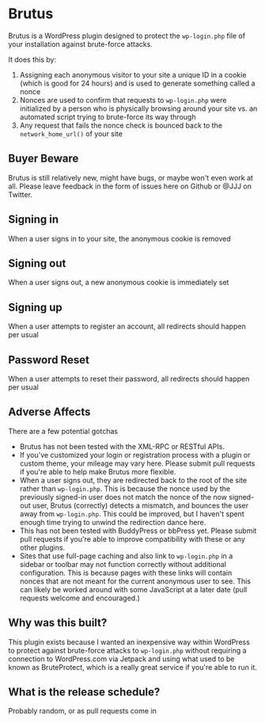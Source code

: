 # Brutus

Brutus is a WordPress plugin designed to protect the `wp-login.php` file of your installation against brute-force attacks.

It does this by:

1. Assigning each anonymous visitor to your site a unique ID in a cookie (which is good for 24 hours) and is used to generate something called a nonce
2. Nonces are used to confirm that requests to `wp-login.php` were initialized by a person who is physically browsing around your site vs. an automated script trying to brute-force its way through
3. Any request that fails the nonce check is bounced back to the `network_home_url()` of your site

## Buyer Beware

Brutus is still relatively new, might have bugs, or maybe won't even work at all. Please leave feedback in the form of issues here on Github or @JJJ on Twitter.

## Signing in

When a user signs in to your site, the anonymous cookie is removed

## Signing out

When a user signs out, a new anonymous cookie is immediately set

## Signing up

When a user attempts to register an account, all redirects should happen per usual

## Password Reset

When a user attempts to reset their password, all redirects should happen per usual

## Adverse Affects

There are a few potential gotchas

* Brutus has not been tested with the XML-RPC or RESTful APIs.
* If you've customized your login or registration process with a plugin or custom theme, your mileage may vary here. Please submit pull requests if you're able to help make Brutus more flexible.
* When a user signs out, they are redirected back to the root of the site rather than `wp-login.php`. This is because the nonce used by the previously signed-in user does not match the nonce of the now signed-out user, Brutus (correctly) detects a mismatch, and bounces the user away from `wp-login.php`. This could be improved, but I haven't spent enough time trying to unwind the redirection dance here.
* This has not been tested with BuddyPress or bbPress yet. Please submit pull requests if you're able to improve compatibility with these or any other plugins.
* Sites that use full-page caching and also link to `wp-login.php` in a sidebar or toolbar may not function correctly without additional configuration. This is because pages with these links will contain nonces that are not meant for the current anonymous user to see. This can likely be worked around with some JavaScript at a later date (pull requests welcome and encouraged.)

## Why was this built?

This plugin exists because I wanted an inexpensive way within WordPress to protect against brute-force attacks to `wp-login.php` without requiring a connection to WordPress.com via Jetpack and using what used to be known as BruteProtect, which is a really great service if you're able to run it.

## What is the release schedule?

Probably random, or as pull requests come in
